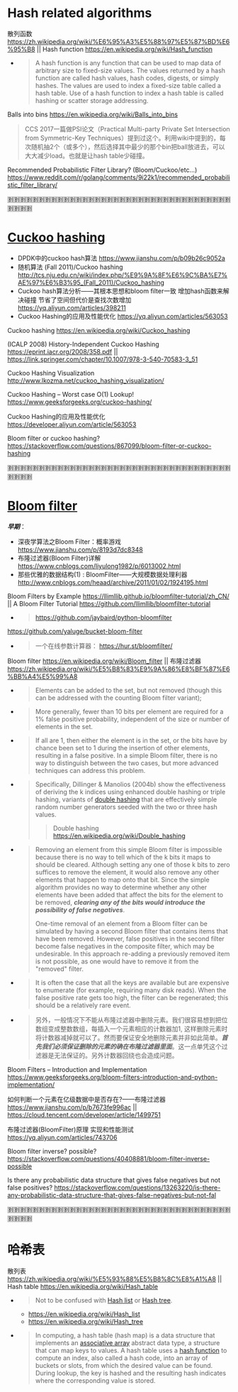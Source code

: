 
# Hash related algorithms

散列函数  https://zh.wikipedia.org/wiki/%E6%95%A3%E5%88%97%E5%87%BD%E6%95%B8 || Hash function https://en.wikipedia.org/wiki/Hash_function
- > A hash function is any function that can be used to map data of arbitrary size to fixed-size values. The values returned by a hash function are called hash values, hash codes, digests, or simply hashes. The values are used to index a fixed-size table called a hash table. Use of a hash function to index a hash table is called hashing or scatter storage addressing.

Balls into bins https://en.wikipedia.org/wiki/Balls_into_bins
> CCS 2017一篇做PSI论文（Practical Multi-party Private Set Intersection from Symmetric-Key Techniques）提到过这个。利用wiki中提到的，每次随机抽2个（或多个），然后选择其中最少的那个bin把ball放进去，可以大大减少load。也就是让hash table少碰撞。

Recommended Probabilistic Filter Library? (Bloom/Cuckoo/etc...) https://www.reddit.com/r/golang/comments/9i22k1/recommended_probabilistic_filter_library/

:u5272::u5272::u5272::u5272::u5272::u5272::u5272::u5272::u5272::u5272::u5272::u5272::u5272::u5272::u5272::u5272::u5272::u5272::u5272::u5272::u5272::u5272::u5272::u5272::u5272::u5272::u5272::u5272::u5272::u5272::u5272::u5272::u5272::u5272::u5272::u5272::u5272::u5272::u5272::u5272:

# [Cuckoo hashing](https://en.wikipedia.org/wiki/Cuckoo_hashing)

- DPDK中的cuckoo hash算法 https://www.jianshu.com/p/b09b26c9052a
- 随机算法 (Fall 2011)/Cuckoo hashing http://tcs.nju.edu.cn/wiki/index.php/%E9%9A%8F%E6%9C%BA%E7%AE%97%E6%B3%95_(Fall_2011)/Cuckoo_hashing
- Cuckoo hash算法分析——其根本思想和bloom filter一致 增加hash函数来解决碰撞 节省了空间但代价是查找次数增加 https://yq.aliyun.com/articles/398211
- Cuckoo Hashing的应用及性能优化 https://yq.aliyun.com/articles/563053

Cuckoo hashing https://en.wikipedia.org/wiki/Cuckoo_hashing

(ICALP 2008) History-Independent Cuckoo Hashing https://eprint.iacr.org/2008/358.pdf || https://link.springer.com/chapter/10.1007/978-3-540-70583-3_51

Cuckoo Hashing Visualization http://www.lkozma.net/cuckoo_hashing_visualization/

Cuckoo Hashing – Worst case O(1) Lookup! https://www.geeksforgeeks.org/cuckoo-hashing/

Cuckoo Hashing的应用及性能优化 https://developer.aliyun.com/article/563053

Bloom filter or cuckoo hashing? https://stackoverflow.com/questions/867099/bloom-filter-or-cuckoo-hashing

:u5272::u5272::u5272::u5272::u5272::u5272::u5272::u5272::u5272::u5272::u5272::u5272::u5272::u5272::u5272::u5272::u5272::u5272::u5272::u5272::u5272::u5272::u5272::u5272::u5272::u5272::u5272::u5272::u5272::u5272::u5272::u5272::u5272::u5272::u5272::u5272::u5272::u5272::u5272::u5272:

# [Bloom filter](https://en.wikipedia.org/wiki/Bloom_filter)

***早期***：
- 深夜学算法之Bloom Filter：概率游戏 https://www.jianshu.com/p/8193d7dc8348
- 布隆过滤器(Bloom Filter)详解 https://www.cnblogs.com/liyulong1982/p/6013002.html
- 那些优雅的数据结构(1) : BloomFilter——大规模数据处理利器 http://www.cnblogs.com/heaad/archive/2011/01/02/1924195.html

Bloom Filters by Example https://llimllib.github.io/bloomfilter-tutorial/zh_CN/ || A Bloom Filter Tutorial https://github.com/llimllib/bloomfilter-tutorial
- > https://github.com/jaybaird/python-bloomfilter

https://github.com/yaluge/bucket-bloom-filter
- > 一个在线参数计算器： https://hur.st/bloomfilter/

Bloom filter https://en.wikipedia.org/wiki/Bloom_filter || 布隆过滤器 https://zh.wikipedia.org/wiki/%E5%B8%83%E9%9A%86%E8%BF%87%E6%BB%A4%E5%99%A8
- > Elements can be added to the set, but not removed (though this can be addressed with the counting Bloom filter variant);
- > More generally, fewer than 10 bits per element are required for a 1% false positive probability, independent of the size or number of elements in the set.
- > If all are 1, then either the element is in the set, or the bits have by chance been set to 1 during the insertion of other elements, resulting in a false positive. In a simple Bloom filter, there is no way to distinguish between the two cases, but more advanced techniques can address this problem.
- > Specifically, Dillinger & Manolios (2004b) show the effectiveness of deriving the k indices using enhanced double hashing or triple hashing, variants of [double hashing]() that are effectively simple random number generators seeded with the two or three hash values.
  >> Double hashing https://en.wikipedia.org/wiki/Double_hashing
- > Removing an element from this simple Bloom filter is impossible because there is no way to tell which of the k bits it maps to should be cleared. Although setting any one of those k bits to zero suffices to remove the element, it would also remove any other elements that happen to map onto that bit. Since the simple algorithm provides no way to determine whether any other elements have been added that affect the bits for the element to be removed, ***clearing any of the bits would introduce the possibility of false negatives***.
  >
  > One-time removal of an element from a Bloom filter can be simulated by having a second Bloom filter that contains items that have been removed. However, false positives in the second filter become false negatives in the composite filter, which may be undesirable. In this approach re-adding a previously removed item is not possible, as one would have to remove it from the "removed" filter.
- > It is often the case that all the keys are available but are expensive to enumerate (for example, requiring many disk reads). When the false positive rate gets too high, the filter can be regenerated; this should be a relatively rare event.
- > 另外，一般情况下不能从布隆过滤器中删除元素。我们很容易想到把位数组变成整数数组，每插入一个元素相应的计数器加1, 这样删除元素时将计数器减掉就可以了。然而要保证安全地删除元素并非如此简单。***首先我们必须保证删除的元素的确在布隆过滤器里面***。这一点单凭这个过滤器是无法保证的。另外计数器回绕也会造成问题。

Bloom Filters – Introduction and Implementation https://www.geeksforgeeks.org/bloom-filters-introduction-and-python-implementation/

如何判断一个元素在亿级数据中是否存在?——布隆过滤器 https://www.jianshu.com/p/b7673fe996ac || https://cloud.tencent.com/developer/article/1499751

布隆过滤器(BloomFilter)原理 实现和性能测试 https://yq.aliyun.com/articles/743706

Bloom filter inverse? possible? https://stackoverflow.com/questions/40408881/bloom-filter-inverse-possible

Is there any probabilistic data structure that gives false negatives but not false positives? https://stackoverflow.com/questions/13263220/is-there-any-probabilistic-data-structure-that-gives-false-negatives-but-not-fal

:u5272::u5272::u5272::u5272::u5272::u5272::u5272::u5272::u5272::u5272::u5272::u5272::u5272::u5272::u5272::u5272::u5272::u5272::u5272::u5272::u5272::u5272::u5272::u5272::u5272::u5272::u5272::u5272::u5272::u5272::u5272::u5272::u5272::u5272::u5272::u5272::u5272::u5272::u5272::u5272:

# 哈希表

散列表 https://zh.wikipedia.org/wiki/%E5%93%88%E5%B8%8C%E8%A1%A8 || Hash table https://en.wikipedia.org/wiki/Hash_table
- > Not to be confused with [Hash list](https://en.wikipedia.org/wiki/Hash_list) or [Hash tree](https://en.wikipedia.org/wiki/Hash_tree).
  * https://en.wikipedia.org/wiki/Hash_list
  * https://en.wikipedia.org/wiki/Hash_tree
- > In computing, a hash table (hash map) is a data structure that implements an [associative array](https://en.wikipedia.org/wiki/Associative_array) abstract data type, a structure that can map keys to values. A hash table uses a [hash function](https://en.wikipedia.org/wiki/Hash_function) to compute an index, also called a hash code, into an array of buckets or slots, from which the desired value can be found. During lookup, the key is hashed and the resulting hash indicates where the corresponding value is stored.
